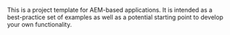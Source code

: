 This is a project template for AEM-based applications. It is intended as a best-practice set of examples as well as a potential starting point to develop your own functionality.
